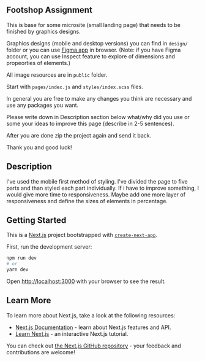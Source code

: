 ## Footshop Assignment

This is base for some microsite (small landing page) that needs to be finished by graphics designs.

Graphics designs (mobile and desktop versions) you can find in `design/` folder or you can use [Figma app](https://www.figma.com/file/92iP1T9Lj68yTdhQsrkIrr/Footshop-FE-Interview-Task) in browser. (Note: if you have Figma account, you can use Inspect feature to explore of dimensions and propeorties of elements.)

All image resources are in `public` folder.

Start with `pages/index.js` and `styles/index.scss` files.

In general you are free to make any changes you think are necessary and use any packages you want.

Please write down in Description section below what/why did you use or some your ideas to improve this page (describe in 2-5 sentences).

After you are done zip the project again and send it back.

Thank you and good luck!

## Description

I've used the mobile first method of styling. I've divided the page to five parts and than styled each part individually. If i have to improve something, I would give more time to responsiveness. Maybe add one more layer of responsiveness and define the sizes of elements in percentage.

## Getting Started

This is a [Next.js](https://nextjs.org/) project bootstrapped with [`create-next-app`](https://github.com/vercel/next.js/tree/canary/packages/create-next-app).

First, run the development server:

```bash
npm run dev
# or
yarn dev
```

Open [http://localhost:3000](http://localhost:3000) with your browser to see the result.

## Learn More

To learn more about Next.js, take a look at the following resources:

- [Next.js Documentation](https://nextjs.org/docs) - learn about Next.js features and API.
- [Learn Next.js](https://nextjs.org/learn) - an interactive Next.js tutorial.

You can check out [the Next.js GitHub repository](https://github.com/vercel/next.js/) - your feedback and contributions are welcome!

